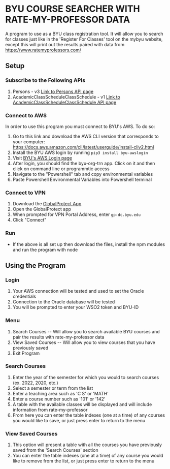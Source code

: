# BYU COURSE SEARCHER WITH RATE-MY-PROFESSOR DATA

A program to use as a BYU class registration tool. It will allow you to search for classes just like in the 'Register
For Classes' tool on the mybyu website, except this will print out the results paired with data from
https://www.ratemyprofessors.com/

## Setup

### Subscribe to the Following APIs

1. Persons - v3
   [Link to Persons API page](https://api.byu.edu/store/apis/info?name=Persons&version=v3&provider=BYU%2Fjohnrb2)
2. AcademicClassScheduleClassSchedule - v1
   [Link to AcademicClassScheduleClassSchedule API page](https://api.byu.edu/store/apis/info?name=AcademicClassScheduleClassSchedule&version=v1&provider=BYU%2Fdkeele5)


### Connect to AWS

In order to use this program you must connect to BYU's AWS. To do so:

1. Go to this link and download the AWS CLI version that corresponds to your computer: https://docs.aws.amazon.com/cli/latest/userguide/install-cliv2.html
2. Install the BYU AWS login by running ``pip3 install byu-awslogin``
3. Visit [BYU's AWS Login page](https://byulogin.awsapps.com/start#/)
4. After login, you should find the byu-org-trn app. Click on it and then click on command line or programmtic access
5. Navigate to the "Powershell" tab and copy environmental variables
6. Paste Powershell Environmental Variables into Powershell terminal

### Connect to VPN

1. Download the [GlobalProtect App](https://vpn.byu.edu/global-protect/getsoftwarepage.esp)
2. Open the GlobalProtect app
3. When prompted for VPN Portal Address, enter ``gp-dc.byu.edu``
4. Click "Connect" 

### Run
* If the above is all set up then download the files, install the npm modules and run the program with node

## Using the Program

### Login
1. Your AWS connection will be tested and used to set the Oracle credentials
2. Connection to the Oracle database will be tested
3. You will be prompted to enter your WSO2 token and BYU-ID

### Menu
1. Search Courses  -- Will allow you to search available BYU courses and pair the results with rate-my-professor data
2. View Saved Courses  -- Will allow you to view courses that you have previously saved
3. Exit Program

### Search Courses
1. Enter the year of the semester for which you would to search courses (ex. 2022, 2020, etc.)
2. Select a semester or term from the list
3. Enter a teaching area such as 'C S' or 'MATH'
4. Enter a course number such as '101' or '142'
5. A table with the available classes will be displayed and will include information from rate-my-professor
6. From here you can enter the table indexes (one at a time) of any courses you would like to save, or just press enter to return to the menu


### View Saved Courses
1. This option will present a table with all the courses you have previously saved from the 'Search Courses' section
2. You can enter the table indexes (one at a time) of any course you would like to remove from the list, or just press enter to return to the menu

